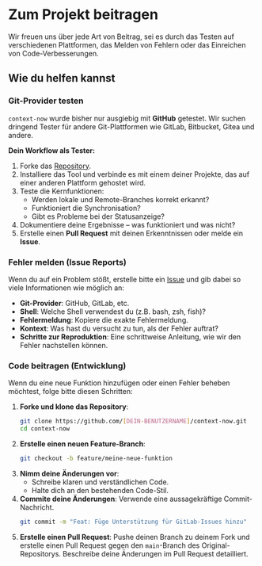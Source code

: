 # Zum Projekt beitragen

Wir freuen uns über jede Art von Beitrag, sei es durch das Testen auf verschiedenen Plattformen, das Melden von Fehlern oder das Einreichen von Code-Verbesserungen.

## Wie du helfen kannst

### Git-Provider testen
`context-now` wurde bisher nur ausgiebig mit **GitHub** getestet. Wir suchen dringend Tester für andere Git-Plattformen wie GitLab, Bitbucket, Gitea und andere.

**Dein Workflow als Tester:**
1.  Forke das [Repository](https://github.com/GaboCapo/context-now).
2.  Installiere das Tool und verbinde es mit einem deiner Projekte, das auf einer anderen Plattform gehostet wird.
3.  Teste die Kernfunktionen:
    -   Werden lokale und Remote-Branches korrekt erkannt?
    -   Funktioniert die Synchronisation?
    -   Gibt es Probleme bei der Statusanzeige?
4.  Dokumentiere deine Ergebnisse – was funktioniert und was nicht?
5.  Erstelle einen **Pull Request** mit deinen Erkenntnissen oder melde ein **Issue**.

### Fehler melden (Issue Reports)
Wenn du auf ein Problem stößt, erstelle bitte ein [Issue](https://github.com/GaboCapo/context-now/issues) und gib dabei so viele Informationen wie möglich an:
- **Git-Provider**: GitHub, GitLab, etc.
- **Shell**: Welche Shell verwendest du (z.B. bash, zsh, fish)?
- **Fehlermeldung**: Kopiere die exakte Fehlermeldung.
- **Kontext**: Was hast du versucht zu tun, als der Fehler auftrat?
- **Schritte zur Reproduktion**: Eine schrittweise Anleitung, wie wir den Fehler nachstellen können.

### Code beitragen (Entwicklung)
Wenn du eine neue Funktion hinzufügen oder einen Fehler beheben möchtest, folge bitte diesen Schritten:

1.  **Forke und klone das Repository**:
    ```bash
    git clone https://github.com/[DEIN-BENUTZERNAME]/context-now.git
    cd context-now
    ```
2.  **Erstelle einen neuen Feature-Branch**:
    ```bash
    git checkout -b feature/meine-neue-funktion
    ```
3.  **Nimm deine Änderungen vor**:
    -   Schreibe klaren und verständlichen Code.
    -   Halte dich an den bestehenden Code-Stil.
4.  **Commite deine Änderungen**:
    Verwende eine aussagekräftige Commit-Nachricht.
    ```bash
    git commit -m "Feat: Füge Unterstützung für GitLab-Issues hinzu"
    ```
5.  **Erstelle einen Pull Request**:
    Pushe deinen Branch zu deinem Fork und erstelle einen Pull Request gegen den `main`-Branch des Original-Repositorys. Beschreibe deine Änderungen im Pull Request detailliert.
